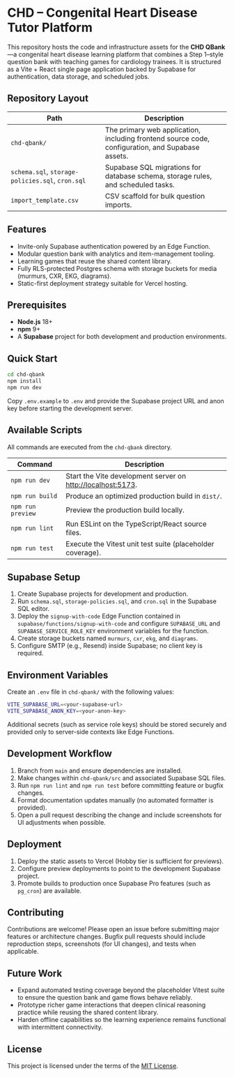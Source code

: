 # CHD – Congenital Heart Disease Tutor Platform

This repository hosts the code and infrastructure assets for the **CHD QBank**—a congenital heart disease learning platform that combines a Step 1–style question bank with teaching games for cardiology trainees. It is structured as a Vite + React single page application backed by Supabase for authentication, data storage, and scheduled jobs.

## Repository Layout

| Path | Description |
| --- | --- |
| `chd-qbank/` | The primary web application, including frontend source code, configuration, and Supabase assets. |
| `schema.sql`, `storage-policies.sql`, `cron.sql` | Supabase SQL migrations for database schema, storage rules, and scheduled tasks. |
| `import_template.csv` | CSV scaffold for bulk question imports. |

## Features

- Invite-only Supabase authentication powered by an Edge Function.
- Modular question bank with analytics and item-management tooling.
- Learning games that reuse the shared content library.
- Fully RLS-protected Postgres schema with storage buckets for media (murmurs, CXR, EKG, diagrams).
- Static-first deployment strategy suitable for Vercel hosting.

## Prerequisites

- **Node.js** 18+
- **npm** 9+
- A **Supabase** project for both development and production environments.

## Quick Start

```bash
cd chd-qbank
npm install
npm run dev
```

Copy `.env.example` to `.env` and provide the Supabase project URL and anon key before starting the development server.

## Available Scripts

All commands are executed from the `chd-qbank` directory.

| Command | Description |
| --- | --- |
| `npm run dev` | Start the Vite development server on [http://localhost:5173](http://localhost:5173). |
| `npm run build` | Produce an optimized production build in `dist/`. |
| `npm run preview` | Preview the production build locally. |
| `npm run lint` | Run ESLint on the TypeScript/React source files. |
| `npm run test` | Execute the Vitest unit test suite (placeholder coverage). |

## Supabase Setup

1. Create Supabase projects for development and production.
2. Run `schema.sql`, `storage-policies.sql`, and `cron.sql` in the Supabase SQL editor.
3. Deploy the `signup-with-code` Edge Function contained in `supabase/functions/signup-with-code` and configure `SUPABASE_URL` and `SUPABASE_SERVICE_ROLE_KEY` environment variables for the function.
4. Create storage buckets named `murmurs`, `cxr`, `ekg`, and `diagrams`.
5. Configure SMTP (e.g., Resend) inside Supabase; no client key is required.

## Environment Variables

Create an `.env` file in `chd-qbank/` with the following values:

```bash
VITE_SUPABASE_URL=<your-supabase-url>
VITE_SUPABASE_ANON_KEY=<your-anon-key>
```

Additional secrets (such as service role keys) should be stored securely and provided only to server-side contexts like Edge Functions.

## Development Workflow

1. Branch from `main` and ensure dependencies are installed.
2. Make changes within `chd-qbank/src` and associated Supabase SQL files.
3. Run `npm run lint` and `npm run test` before committing feature or bugfix changes.
4. Format documentation updates manually (no automated formatter is provided).
5. Open a pull request describing the change and include screenshots for UI adjustments when possible.

## Deployment

1. Deploy the static assets to Vercel (Hobby tier is sufficient for previews).
2. Configure preview deployments to point to the development Supabase project.
3. Promote builds to production once Supabase Pro features (such as `pg_cron`) are available.

## Contributing

Contributions are welcome! Please open an issue before submitting major features or architecture changes. Bugfix pull requests should include reproduction steps, screenshots (for UI changes), and tests when applicable.

## Future Work

- Expand automated testing coverage beyond the placeholder Vitest suite to ensure the question bank and game flows behave reliably.
- Prototype richer game interactions that deepen clinical reasoning practice while reusing the shared content library.
- Harden offline capabilities so the learning experience remains functional with intermittent connectivity.

## License

This project is licensed under the terms of the [MIT License](./LICENSE).
